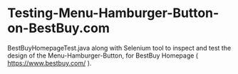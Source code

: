 # Testing-Menu-Hamburger-Button-on-BestBuy.com
BestBuyHomepageTest.java along with Selenium tool to inspect and test the design of the Menu-Hamburger-Button, for BestBuy Homepage ( https://www.bestbuy.com/ ).
